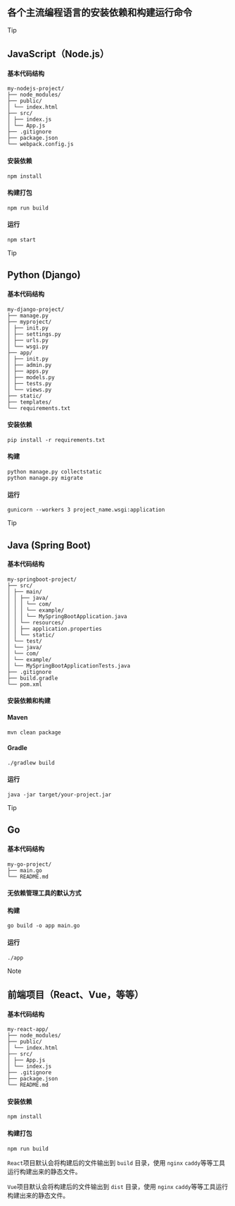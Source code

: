 ## 各个主流编程语言的安装依赖和构建运行命令

> [!TIP]
> ## JavaScript（Node.js）

#### 基本代码结构
```
my-nodejs-project/
├── node_modules/
├── public/
│ └── index.html
├── src/
│ ├── index.js
│ └── App.js
├── .gitignore
├── package.json
└── webpack.config.js
```

#### 安装依赖
```
npm install
```
#### 构建打包
```
npm run build
```
#### 运行
```
npm start
```

> [!TIP]
> ## Python (Django)

#### 基本代码结构
```
my-django-project/
├── manage.py
├── myproject/
│ ├── init.py
│ ├── settings.py
│ ├── urls.py
│ └── wsgi.py
├── app/
│ ├── init.py
│ ├── admin.py
│ ├── apps.py
│ ├── models.py
│ ├── tests.py
│ └── views.py
├── static/
├── templates/
└── requirements.txt
```

#### 安装依赖
```
pip install -r requirements.txt
```
#### 构建
```
python manage.py collectstatic
python manage.py migrate
```

#### 运行
```
gunicorn --workers 3 project_name.wsgi:application
```

> [!TIP]
> ## Java (Spring Boot)

#### 基本代码结构
```
my-springboot-project/
├── src/
│ ├── main/
│ │ ├── java/
│ │ │ └── com/
│ │ │ └── example/
│ │ │ └── MySpringBootApplication.java
│ │ └── resources/
│ │ ├── application.properties
│ │ └── static/
│ └── test/
│ └── java/
│ └── com/
│ └── example/
│ └── MySpringBootApplicationTests.java
├── .gitignore
├── build.gradle
└── pom.xml
```

#### 安装依赖和构建

#### Maven
```
mvn clean package
```
#### Gradle
```
./gradlew build
```
#### 运行
```
java -jar target/your-project.jar
```

> [!TIP]
> ## Go


#### 基本代码结构
```
my-go-project/
├── main.go
└── README.md
```

#### 无依赖管理工具的默认方式

#### 构建

```
go build -o app main.go
```
#### 运行
```
./app
```

> [!NOTE]
> ## 前端项目（React、Vue，等等）

#### 基本代码结构
```
my-react-app/
├── node_modules/
├── public/
│ └── index.html
├── src/
│ ├── App.js
│ └── index.js
├── .gitignore
├── package.json
└── README.md
```


#### 安装依赖
```
npm install
```

#### 构建打包
```
npm run build
```

`React`项目默认会将构建后的文件输出到 `build` 目录，使用 `nginx`  `caddy`等等工具运行构建出来的静态文件。

`Vue`项目默认会将构建后的文件输出到 `dist` 目录，使用 `nginx`  `caddy`等等工具运行构建出来的静态文件。

